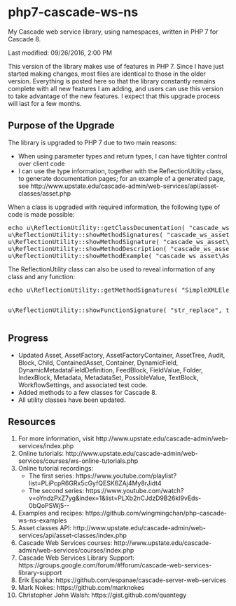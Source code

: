 # php7-cascade-ws-ns
My Cascade web service library, using namespaces, written in PHP 7 for Cascade 8. 
<p>Last modified: 09/26/2016, 2:00 PM</p>
<p>This version of the library makes use of features in PHP 7. Since I have just started making changes,
most files are identical to those in the older version. Everything is posted here so that the library 
constantly remains complete with all new features I am adding, and users can use this version to
take advantage of the new features. I expect that this upgrade process will last for a few months.</p>

<h2>Purpose of the Upgrade</h2>
<p>The library is upgraded to PHP 7 due to two main reasons:</p>
<ul>
<li>When using parameter types and return types, I can have tighter control over client code</li>
<li>I can use the type information, together with the ReflectionUtility class, to generate documentation pages; for an example of a generated page, see http://www.upstate.edu/cascade-admin/web-services/api/asset-classes/asset.php</li>
</ul>
<p>When a class is upgraded with required information, the following type of code is made possible:</p>
<pre>
echo u\ReflectionUtility::getClassDocumentation( "cascade_ws_asset\Asset", true );
u\ReflectionUtility::showMethodSignatures( "cascade_ws_asset\Asset" );
u\ReflectionUtility::showMethodSignature( "cascade_ws_asset\Asset", "edit" );
u\ReflectionUtility::showMethodDescription( "cascade_ws_asset\Asset", "edit" );
u\ReflectionUtility::showMethodExample( "cascade_ws_asset\Asset", "edit" );
</pre>
<p>The ReflectionUtility class can also be used to reveal information of any class and any function:</p>
<pre>
echo u\ReflectionUtility::getMethodSignatures( "SimpleXMLElement", true ), BR;

u\ReflectionUtility::showFunctionSignature( "str_replace", true );
</pre>

<h2>Progress</h2>
<ul>
<li>Updated Asset, AssetFactory, AssetFactoryContainer, AssetTree, Audit, Block, Child, ContainedAsset, Container, DynamicField, 
DynamicMetadataFieldDefinition, FeedBlock, FieldValue, Folder, IndexBlock, 
Metadata, MetadataSet, PossibleValue, TextBlock, WorkflowSettings, and associated test code.</li>
<li>Added methods to a few classes for Cascade 8.</li>
<li>All utility classes have been updated.</li>
</ul>


<h2>Resources</h2>
<ol>
<li>For more information, visit http://www.upstate.edu/cascade-admin/web-services/index.php</li>
<li>Online tutorials: http://www.upstate.edu/cascade-admin/web-services/courses/ws-online-tutorials.php</li>
<li>Online tutorial recordings:
<ul><li>The first series: https://www.youtube.com/playlist?list=PLiPcpR6GRx5cGyfQESK6ZAj4My8rJidt4</li>
<li>The second series: https://www.youtube.com/watch?v=oYndzPxZ7yg&index=1&list=PLXb2nCJdzD9B26kI9vEds-0bQoPSWj5--</li></ul></li>
<li>Examples and recipes: https://github.com/wingmingchan/php-cascade-ws-ns-examples</li>
<li>Asset classes API: http://www.upstate.edu/cascade-admin/web-services/api/asset-classes/index.php</li>
<li>Cascade Web Services courses: http://www.upstate.edu/cascade-admin/web-services/courses/index.php</li>
<li>Cascade Web Services Library Support: https://groups.google.com/forum/#!forum/cascade-web-services-library-support</li>
<li>Erik España: https://github.com/espanae/cascade-server-web-services</li>
<li>Mark Nokes: https://github.com/marknokes</li>
<li>Christopher John Walsh: https://gist.github.com/quantegy</li>
